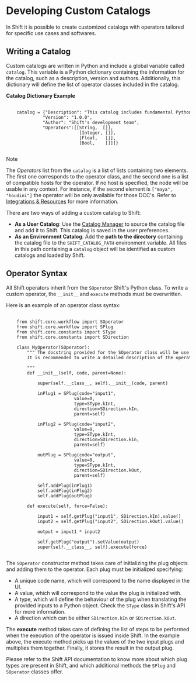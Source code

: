 # Developing Custom Catalogs

In Shift it is possible to create customized catalogs with operators tailored for specific use cases and softwares.

## Writing a Catalog

Custom catalogs are written in Python and include a global variable called `catalog`. This variable is a Python dictionary containing the information for the catalog, such as a description, version and authors. Additionally, this dictionary will define the list of operator classes included in the catalog.

**Catalog Dictionary Example**
<pre>
  <code style="white-space: pre">
    catalog = {"Description": "This catalog includes fundamental Python type operators.",
              "Version": "1.0.0",
              "Author": "Shift's development team", 
              "Operators":[[String,  []],
                            [Integer, []],
                            [Float,   []],
                            [Bool,    []]]}
  </code>
</pre>

>[!NOTE]
> The *Operators* list from the `catalog` is a list of lists containing two elements. The first one corresponds to the operator class, and the second one is a list of compatible hosts for the operator. If no host is specified, the node will be usable in any context. For instance, if the second element is `["maya", "houdini"]` the operator will be only available for those DCC's. Refer to [Integrations & Resources](../../integration_resources/integrations_resources.md) for more information.

There are two ways of adding a custom catalog to Shift:

- **As a User Catalog**: Use the [Catalog Manager](../catalogs/#the-catalog-manager) to source the catalog file and add it to Shift. This catalog is saved in the user preferences.
- **As an Environment Catalog**: Add the **path to the directory** containing the catalog file to the `SHIFT_CATALOG_PATH` environment variable. All files in this path containing a `catalog` object will be identified as custom catalogs and loaded by Shift.

## Operator Syntax

All Shift operators inherit from the `SOperator` Shift's Python class. To write a custom operator, the `__init__` and `execute` methods must be overwritten. 

Here is an example of an operator class syntax:

<pre>
  <code style="white-space: pre">
    from shift.core.workflow import SOperator
    from shift.core.workflow import SPlug
    from shift.core.constants import SType
    from shift.core.constants import SDirection
    
    class MyOperator(SOperator):
        """ The docstring provided for the SOperator class will be use as the operator's description when inspecting a node's information. 
        It is recommended to write a detailed description of the operator's behavior alongside the required inputs and outputs here.
      
        """
        def __init__(self, code, parent=None):

            super(self.__class__, self).__init__(code, parent)

            inPlug1 = SPlug(code="input1",
                          value=0,
                          type=SType.kInt,
                          direction=SDirection.kIn,
                          parent=self)

            inPlug2 = SPlug(code="input2",
                          value=0,
                          type=SType.kInt,
                          direction=SDirection.kIn,
                          parent=self)

            outPlug = SPlug(code="output",
                          value=0,
                          type=SType.kInt,
                          direction=SDirection.kOut,
                          parent=self)

            self.addPlug(inPlug1)
            self.addPlug(inPlug2)
            self.addPlug(outPlug)

        def execute(self, force=False):

            input1 = self.getPlug("input1", SDirection.kIn).value()
            input2 = self.getPlug("input2", SDirection.kOut).value()

            output = input1 * input2

            self.getPlug("output").setValue(output)
            super(self.__class__, self).execute(force)
  </code>
</pre>

The `SOperator` constructor method takes care of initializing the plug objects and adding them to the operator. Each plug must be initialized specifying:
- A unique code name, which will correspond to the name displayed in the UI.
- A value, which will correspond to the value the plug is initialized with.
- A type, which will define the behaviour of the plug when translating the provided inputs to a Python object. Check the `SType` class in Shift's API for more information.
- A direction which can be either `SDirection.kIn` or `SDirection.kOut`.

The **execute** method takes care of defining the list of steps to be performed when the execution of the operator is issued inside Shift. In the example above, the execute method picks up the values of the two input plugs and multiplies them together. Finally, it stores the result in the output plug.

Please refer to the Shift API documentation to know more about which plug types are present in Shift, and which additional methods the `SPlug` and `SOperator` classes offer.
